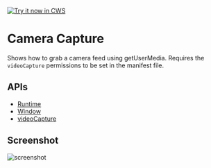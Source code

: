 <a target="_blank" href="https://chrome.google.com/webstore/detail/ilefapmpngkdnnllcnlcjffipbolhklf">![Try it now in CWS](https://raw.github.com/GoogleChrome/chrome-app-samples/master/tryitnowbutton.png "Click here to install this sample from the Chrome Web Store")</a>


# Camera Capture

Shows how to grab a camera feed using getUserMedia. Requires
the `videoCapture` permissions to be set in the manifest file.

## APIs

* [Runtime](http://developer.chrome.com/apps/app.runtime.html)
* [Window](http://developer.chrome.com/apps/app.window.html)
* [videoCapture](https://developer.chrome.com/apps/declare_permissions)

     
## Screenshot
![screenshot](/apps/samples/camera-capture/assets/screenshot_1280_800.png)

